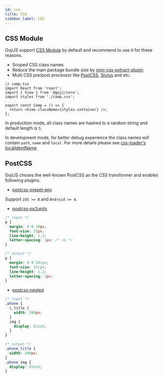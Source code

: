 ```yaml
---
id: css
title: CSS
sidebar_label: CSS
---
```


## CSS Module

GojiJS support [CSS Module](https://github.com/css-modules/css-modules) by default and recommend to
use it for these reasons.

- Scoped CSS class names
- Reduce the main package bundle size by
  [mini-css-extract-plugin](https://github.com/webpack-contrib/mini-css-extract-plugin)
- Multi CSS pre/post processor like [PostCSS](https://github.com/postcss/postcss),
  [Stylus](http://stylus-lang.com/) and etc.

```tsx
// comp.tsx
import React from 'react';
import { View } from '@goji/core';
import styles from './comp.css';

export const Comp = () => {
  return <View className={styles.container} />;
};
```

In production mode, all class names are hashed to a random string and default length is `5`.

In development mode, for better debug experience the class names will contain `path`, `name` and
`local`. For more details please see
[css-loader's localIdentName](https://github.com/webpack-contrib/css-loader#localidentname).

## PostCSS

GojiJS choses the well-known PostCSS as the CSS transformer and enables following plugins.

- [postcss-preset-env](https://github.com/csstools/postcss-preset-env)

Support `iOS >= 8` and `Android >= 4`.

- [postcss-px2units](https://github.com/yingye/postcss-px2units)

```css
/* input */
p {
  margin: 0 0 20px;
  font-size: 32px;
  line-height: 1.2;
  letter-spacing: 1px; /* no */
}

/* output */
p {
  margin: 0 0 20rpx;
  font-size: 32rpx;
  line-height: 1.2;
  letter-spacing: 1px;
}
```

- [postcss-nested](https://github.com/postcss/postcss-nested)

```css
/* input */
.phone {
  &_title {
    width: 500px;
  }
  img {
    display: block;
  }
}

/* output */
.phone_title {
  width: 500px;
}
.phone img {
  display: block;
}
```
